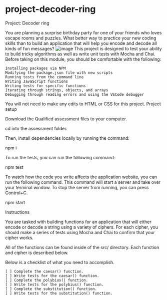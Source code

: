 # project-decoder-ring
Project: Decoder ring

You are planning a surprise birthday party for one of your friends who loves escape rooms and puzzles. What better way to practice your new coding skills than to build an application that will help you encode and decode all kinds of fun messages?
![image](https://user-images.githubusercontent.com/61990386/177915586-b845ca1d-e436-492a-93a4-f0be627c2cc0.png)
This project is designed to test your ability to build tricky algorithms as well as write unit tests with Mocha and Chai. Before taking on this module, you should be comfortable with the following:

    Installing packages via NPM
    Modifying the package.json file with new scripts
    Running tests from the command line
    Writing JavaScript functions
    Writing tests for specific functions
    Iterating through strings, objects, and arrays
    Debugging through reading errors and using the VSCode debugger

You will not need to make any edits to HTML or CSS for this project.
Project setup

Download the Qualified assessment files to your computer.

cd into the assessment folder.

Then, install dependencies locally by running the command:

npm i

To run the tests, you can run the following command:

npm test

To watch how the code you write affects the application website, you can run the following command. This command will start a server and take over your terminal window. To stop the server from running, you can press Control+C.

npm start

Instructions

You are tasked with building functions for an application that will either encode or decode a string using a variety of ciphers. For each cipher, you should make a series of tests using Mocha and Chai to confirm that your cipher works.

All of the functions can be found inside of the src/ directory. Each function and cipher is described below.

Below is a checklist of what you need to accomplish.

    [ ] Complete the caesar() function.
    [ ] Write tests for the caesar() function.
    [ ] Complete the polybius() function.
    [ ] Write tests for the polybius() function.
    [ ] Complete the substitution() function.
    [ ] Write tests for the substitution() function.
